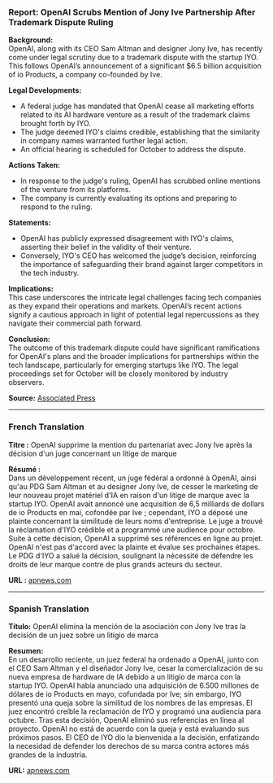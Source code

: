 ### Report: OpenAI Scrubs Mention of Jony Ive Partnership After Trademark Dispute Ruling

**Background:**  
OpenAI, along with its CEO Sam Altman and designer Jony Ive, has recently come under legal scrutiny due to a trademark dispute with the startup IYO. This follows OpenAI’s announcement of a significant $6.5 billion acquisition of io Products, a company co-founded by Ive.

**Legal Developments:**
- A federal judge has mandated that OpenAI cease all marketing efforts related to its AI hardware venture as a result of the trademark claims brought forth by IYO.
- The judge deemed IYO's claims credible, establishing that the similarity in company names warranted further legal action.
- An official hearing is scheduled for October to address the dispute.

**Actions Taken:**
- In response to the judge's ruling, OpenAI has scrubbed online mentions of the venture from its platforms.
- The company is currently evaluating its options and preparing to respond to the ruling.

**Statements:**
- OpenAI has publicly expressed disagreement with IYO's claims, asserting their belief in the validity of their venture. 
- Conversely, IYO's CEO has welcomed the judge’s decision, reinforcing the importance of safeguarding their brand against larger competitors in the tech industry.

**Implications:**  
This case underscores the intricate legal challenges facing tech companies as they expand their operations and markets. OpenAI’s recent actions signify a cautious approach in light of potential legal repercussions as they navigate their commercial path forward.

**Conclusion:**  
The outcome of this trademark dispute could have significant ramifications for OpenAI's plans and the broader implications for partnerships within the tech landscape, particularly for emerging startups like IYO. The legal proceedings set for October will be closely monitored by industry observers.

**Source:** [Associated Press](https://apnews.com/article/39c18d183f8fb8d0ec3af38ffa61ff7d?utm_source=openai)

---

### French Translation

**Titre :** OpenAI supprime la mention du partenariat avec Jony Ive après la décision d'un juge concernant un litige de marque

**Résumé :**  
Dans un développement récent, un juge fédéral a ordonné à OpenAI, ainsi qu'au PDG Sam Altman et au designer Jony Ive, de cesser le marketing de leur nouveau projet matériel d'IA en raison d'un litige de marque avec la startup IYO. OpenAI avait annoncé une acquisition de 6,5 milliards de dollars de io Products en mai, cofondée par Ive ; cependant, IYO a déposé une plainte concernant la similitude de leurs noms d'entreprise. Le juge a trouvé la réclamation d'IYO crédible et a programmé une audience pour octobre. Suite à cette décision, OpenAI a supprimé ses références en ligne au projet. OpenAI n'est pas d'accord avec la plainte et évalue ses prochaines étapes. Le PDG d'IYO a salué la décision, soulignant la nécessité de défendre les droits de leur marque contre de plus grands acteurs du secteur.

**URL :** [apnews.com](https://apnews.com/article/39c18d183f8fb8d0ec3af38ffa61ff7d?utm_source=openai)

---

### Spanish Translation

**Título:** OpenAI elimina la mención de la asociación con Jony Ive tras la decisión de un juez sobre un litigio de marca

**Resumen:**  
En un desarrollo reciente, un juez federal ha ordenado a OpenAI, junto con el CEO Sam Altman y el diseñador Jony Ive, cesar la comercialización de su nueva empresa de hardware de IA debido a un litigio de marca con la startup IYO. OpenAI había anunciado una adquisición de 6.500 millones de dólares de io Products en mayo, cofundada por Ive; sin embargo, IYO presentó una queja sobre la similitud de los nombres de las empresas. El juez encontró creíble la reclamación de IYO y programó una audiencia para octubre. Tras esta decisión, OpenAI eliminó sus referencias en línea al proyecto. OpenAI no está de acuerdo con la queja y está evaluando sus próximos pasos. El CEO de IYO dio la bienvenida a la decisión, enfatizando la necesidad de defender los derechos de su marca contra actores más grandes de la industria.

**URL:** [apnews.com](https://apnews.com/article/39c18d183f8fb8d0ec3af38ffa61ff7d?utm_source=openai)